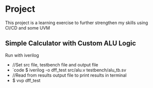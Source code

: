 # Project
This project is a learning exercise to further strengthen my skills using CI/CD and some UVM

## Simple Calculator with Custom ALU Logic

Run with iverilog
- //Set src file, testbench file and output file
- `code $ iverilog -o dff_test src/alu.v testbench/alu_tb.sv
- //Read from results output file to print results in terminal
- $ vvp dff_test
